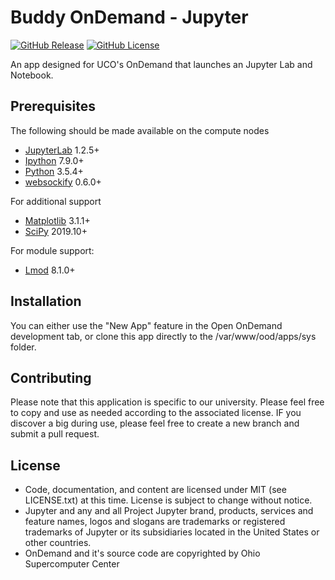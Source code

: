 # Buddy OnDemand - Jupyter

[![GitHub Release](https://img.shields.io/github/v/release/UCO-HPC/buddy_jupyter?style=flat-square)](https://github.com/UCO-HPC/buddy_jupyter/blob/devel/CHANGELOG.md)
[![GitHub License](https://img.shields.io/github/license/UCO-HPC/buddy_jupyter?style=flat-square)](https://opensource.org/licenses/MIT)

An app designed for UCO's OnDemand that launches an Jupyter Lab and Notebook.

## Prerequisites

The following should be made available on the compute nodes
- [JupyterLab] 1.2.5+
- [Ipython] 7.9.0+
- [Python] 3.5.4+
- [websockify] 0.6.0+

For additional support
- [Matplotlib] 3.1.1+
- [SciPy] 2019.10+

For module support:
- [Lmod] 8.1.0+

[JupyterLab]: https://www.jupyter.org
[IPython]: https://www.ipython.org/
[Python]: https://www.python.org/
[Matplotlib]: https://www.matplotlib.org
[SciPy]: https://www.scipy.org
[websockify]: https://github.com/novnc/websockify
[Lmod]: https://www.tacc.utexas.edu/research-development/tacc-projects/lmod

## Installation

You can either use the "New App" feature in the Open OnDemand development tab, or clone this app directly to the /var/www/ood/apps/sys folder. 

## Contributing

Please note that this application is specific to our university. Please feel free to copy and use as needed according to the associated license. IF you discover a big during use, please feel free to create a new branch and submit a pull request. 

## License

* Code, documentation, and content are licensed under MIT (see LICENSE.txt) at this time. License is subject to change without notice. 
* Jupyter and any and all Project Jupyter brand, products, services and feature names, logos and slogans are trademarks or registered trademarks of Jupyter or its subsidiaries located in the United States or other countries.
* OnDemand and it's source code are copyrighted by Ohio Supercomputer Center
